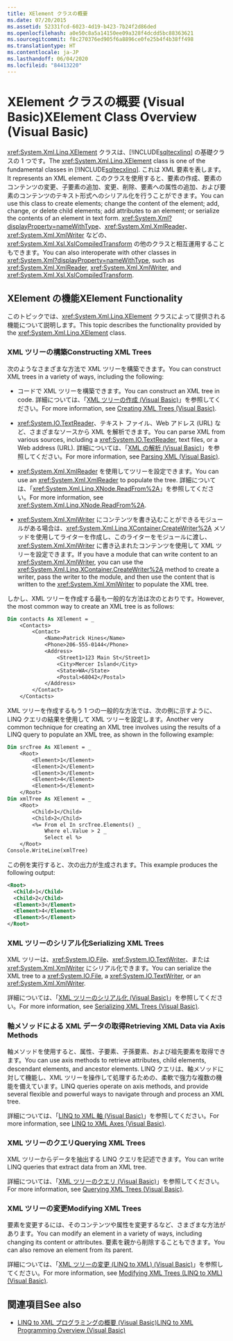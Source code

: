 ```yaml
---
title: XElement クラスの概要
ms.date: 07/20/2015
ms.assetid: 52331fcd-6023-4d19-b423-7b24f2d86ded
ms.openlocfilehash: a0e50c8a5a14150ee09a328f4dcdd5bc88363621
ms.sourcegitcommit: f8c270376ed905f6a8896ce0fe25b4f4b38ff498
ms.translationtype: HT
ms.contentlocale: ja-JP
ms.lasthandoff: 06/04/2020
ms.locfileid: "84413220"
---
```

# <a name="xelement-class-overview-visual-basic"></a><span data-ttu-id="83eed-102">XElement クラスの概要 (Visual Basic)</span><span class="sxs-lookup"><span data-stu-id="83eed-102">XElement Class Overview (Visual Basic)</span></span>
<span data-ttu-id="83eed-103"><xref:System.Xml.Linq.XElement> クラスは、[!INCLUDE[sqltecxlinq](~/includes/sqltecxlinq-md.md)] の基礎クラスの 1 つです。</span><span class="sxs-lookup"><span data-stu-id="83eed-103">The <xref:System.Xml.Linq.XElement> class is one of the fundamental classes in [!INCLUDE[sqltecxlinq](~/includes/sqltecxlinq-md.md)].</span></span> <span data-ttu-id="83eed-104">これは XML 要素を表します。</span><span class="sxs-lookup"><span data-stu-id="83eed-104">It represents an XML element.</span></span> <span data-ttu-id="83eed-105">このクラスを使用すると、要素の作成、要素のコンテンツの変更、子要素の追加、変更、削除、要素への属性の追加、および要素のコンテンツのテキスト形式へのシリアル化を行うことができます。</span><span class="sxs-lookup"><span data-stu-id="83eed-105">You can use this class to create elements; change the content of the element; add, change, or delete child elements; add attributes to an element; or serialize the contents of an element in text form.</span></span> <span data-ttu-id="83eed-106"><xref:System.Xml?displayProperty=nameWithType>、<xref:System.Xml.XmlReader>、<xref:System.Xml.XmlWriter> などの、<xref:System.Xml.Xsl.XslCompiledTransform> の他のクラスと相互運用することもできます。</span><span class="sxs-lookup"><span data-stu-id="83eed-106">You can also interoperate with other classes in <xref:System.Xml?displayProperty=nameWithType>, such as <xref:System.Xml.XmlReader>, <xref:System.Xml.XmlWriter>, and <xref:System.Xml.Xsl.XslCompiledTransform>.</span></span>  
  
## <a name="xelement-functionality"></a><span data-ttu-id="83eed-107">XElement の機能</span><span class="sxs-lookup"><span data-stu-id="83eed-107">XElement Functionality</span></span>  
 <span data-ttu-id="83eed-108">このトピックでは、<xref:System.Xml.Linq.XElement> クラスによって提供される機能について説明します。</span><span class="sxs-lookup"><span data-stu-id="83eed-108">This topic describes the functionality provided by the <xref:System.Xml.Linq.XElement> class.</span></span>  
  
### <a name="constructing-xml-trees"></a><span data-ttu-id="83eed-109">XML ツリーの構築</span><span class="sxs-lookup"><span data-stu-id="83eed-109">Constructing XML Trees</span></span>  
 <span data-ttu-id="83eed-110">次のようなさまざまな方法で XML ツリーを構築できます。</span><span class="sxs-lookup"><span data-stu-id="83eed-110">You can construct XML trees in a variety of ways, including the following:</span></span>  
  
- <span data-ttu-id="83eed-111">コードで XML ツリーを構築できます。</span><span class="sxs-lookup"><span data-stu-id="83eed-111">You can construct an XML tree in code.</span></span> <span data-ttu-id="83eed-112">詳細については、「[XML ツリーの作成 (Visual Basic)](creating-xml-trees.md)」を参照してください。</span><span class="sxs-lookup"><span data-stu-id="83eed-112">For more information, see [Creating XML Trees (Visual Basic)](creating-xml-trees.md).</span></span>  
  
- <span data-ttu-id="83eed-113"><xref:System.IO.TextReader>、テキスト ファイル、Web アドレス (URL) など、さまざまなソースから XML を解析できます。</span><span class="sxs-lookup"><span data-stu-id="83eed-113">You can parse XML from various sources, including a <xref:System.IO.TextReader>, text files, or a Web address (URL).</span></span> <span data-ttu-id="83eed-114">詳細については、「[XML の解析 (Visual Basic)](parsing-xml.md)」を参照してください。</span><span class="sxs-lookup"><span data-stu-id="83eed-114">For more information, see [Parsing XML (Visual Basic)](parsing-xml.md).</span></span>  
  
- <span data-ttu-id="83eed-115"><xref:System.Xml.XmlReader> を使用してツリーを設定できます。</span><span class="sxs-lookup"><span data-stu-id="83eed-115">You can use an <xref:System.Xml.XmlReader> to populate the tree.</span></span> <span data-ttu-id="83eed-116">詳細については、「<xref:System.Xml.Linq.XNode.ReadFrom%2A>」を参照してください。</span><span class="sxs-lookup"><span data-stu-id="83eed-116">For more information, see <xref:System.Xml.Linq.XNode.ReadFrom%2A>.</span></span>  
  
- <span data-ttu-id="83eed-117"><xref:System.Xml.XmlWriter> にコンテンツを書き込むことができるモジュールがある場合は、<xref:System.Xml.Linq.XContainer.CreateWriter%2A> メソッドを使用してライターを作成し、このライターをモジュールに渡し、<xref:System.Xml.XmlWriter> に書き込まれたコンテンツを使用して XML ツリーを設定できます。</span><span class="sxs-lookup"><span data-stu-id="83eed-117">If you have a module that can write content to an <xref:System.Xml.XmlWriter>, you can use the <xref:System.Xml.Linq.XContainer.CreateWriter%2A> method to create a writer, pass the writer to the module, and then use the content that is written to the <xref:System.Xml.XmlWriter> to populate the XML tree.</span></span>  
  
 <span data-ttu-id="83eed-118">しかし、XML ツリーを作成する最も一般的な方法は次のとおりです。</span><span class="sxs-lookup"><span data-stu-id="83eed-118">However, the most common way to create an XML tree is as follows:</span></span>  
  
```vb  
Dim contacts As XElement = _  
    <Contacts>  
        <Contact>  
            <Name>Patrick Hines</Name>  
            <Phone>206-555-0144</Phone>  
            <Address>  
                <Street1>123 Main St</Street1>  
                <City>Mercer Island</City>  
                <State>WA</State>  
                <Postal>68042</Postal>  
            </Address>  
        </Contact>  
    </Contacts>  
```  
  
 <span data-ttu-id="83eed-119">XML ツリーを作成するもう 1 つの一般的な方法では、次の例に示すように、LINQ クエリの結果を使用して XML ツリーを設定します。</span><span class="sxs-lookup"><span data-stu-id="83eed-119">Another very common technique for creating an XML tree involves using the results of a LINQ query to populate an XML tree, as shown in the following example:</span></span>  
  
```vb  
Dim srcTree As XElement = _  
    <Root>  
        <Element>1</Element>  
        <Element>2</Element>  
        <Element>3</Element>  
        <Element>4</Element>  
        <Element>5</Element>  
    </Root>  
Dim xmlTree As XElement = _  
    <Root>  
        <Child>1</Child>  
        <Child>2</Child>  
        <%= From el In srcTree.Elements() _  
            Where el.Value > 2 _  
            Select el %>  
    </Root>  
Console.WriteLine(xmlTree)  
```  
  
 <span data-ttu-id="83eed-120">この例を実行すると、次の出力が生成されます。</span><span class="sxs-lookup"><span data-stu-id="83eed-120">This example produces the following output:</span></span>  
  
```xml  
<Root>  
  <Child>1</Child>  
  <Child>2</Child>  
  <Element>3</Element>  
  <Element>4</Element>  
  <Element>5</Element>  
</Root>  
```  
  
### <a name="serializing-xml-trees"></a><span data-ttu-id="83eed-121">XML ツリーのシリアル化</span><span class="sxs-lookup"><span data-stu-id="83eed-121">Serializing XML Trees</span></span>  
 <span data-ttu-id="83eed-122">XML ツリーは、<xref:System.IO.File>、<xref:System.IO.TextWriter>、または <xref:System.Xml.XmlWriter> にシリアル化できます。</span><span class="sxs-lookup"><span data-stu-id="83eed-122">You can serialize the XML tree to a <xref:System.IO.File>, a <xref:System.IO.TextWriter>, or an <xref:System.Xml.XmlWriter>.</span></span>  
  
 <span data-ttu-id="83eed-123">詳細については、「[XML ツリーのシリアル化 (Visual Basic)](serializing-xml-trees.md)」を参照してください。</span><span class="sxs-lookup"><span data-stu-id="83eed-123">For more information, see [Serializing XML Trees (Visual Basic)](serializing-xml-trees.md).</span></span>  
  
### <a name="retrieving-xml-data-via-axis-methods"></a><span data-ttu-id="83eed-124">軸メソッドによる XML データの取得</span><span class="sxs-lookup"><span data-stu-id="83eed-124">Retrieving XML Data via Axis Methods</span></span>  
 <span data-ttu-id="83eed-125">軸メソッドを使用すると、属性、子要素、子孫要素、および祖先要素を取得できます。</span><span class="sxs-lookup"><span data-stu-id="83eed-125">You can use axis methods to retrieve attributes, child elements, descendant elements, and ancestor elements.</span></span> <span data-ttu-id="83eed-126">LINQ クエリは、軸メソッドに対して機能し、XML ツリーを操作して処理するための、柔軟で強力な複数の機能を備えています。</span><span class="sxs-lookup"><span data-stu-id="83eed-126">LINQ queries operate on axis methods, and provide several flexible and powerful ways to navigate through and process an XML tree.</span></span>  
  
 <span data-ttu-id="83eed-127">詳細については、「[LINQ to XML 軸 (Visual Basic)](linq-to-xml-axes.md)」を参照してください。</span><span class="sxs-lookup"><span data-stu-id="83eed-127">For more information, see [LINQ to XML Axes (Visual Basic)](linq-to-xml-axes.md).</span></span>  
  
### <a name="querying-xml-trees"></a><span data-ttu-id="83eed-128">XML ツリーのクエリ</span><span class="sxs-lookup"><span data-stu-id="83eed-128">Querying XML Trees</span></span>  
 <span data-ttu-id="83eed-129">XML ツリーからデータを抽出する LINQ クエリを記述できます。</span><span class="sxs-lookup"><span data-stu-id="83eed-129">You can write LINQ queries that extract data from an XML tree.</span></span>  
  
 <span data-ttu-id="83eed-130">詳細については、「[XML ツリーのクエリ (Visual Basic)](querying-xml-trees.md)」を参照してください。</span><span class="sxs-lookup"><span data-stu-id="83eed-130">For more information, see [Querying XML Trees (Visual Basic)](querying-xml-trees.md).</span></span>  
  
### <a name="modifying-xml-trees"></a><span data-ttu-id="83eed-131">XML ツリーの変更</span><span class="sxs-lookup"><span data-stu-id="83eed-131">Modifying XML Trees</span></span>  
 <span data-ttu-id="83eed-132">要素を変更するには、そのコンテンツや属性を変更するなど、さまざまな方法があります。</span><span class="sxs-lookup"><span data-stu-id="83eed-132">You can modify an element in a variety of ways, including changing its content or attributes.</span></span> <span data-ttu-id="83eed-133">要素を親から削除することもできます。</span><span class="sxs-lookup"><span data-stu-id="83eed-133">You can also remove an element from its parent.</span></span>  
  
 <span data-ttu-id="83eed-134">詳細については、「[XML ツリーの変更 (LINQ to XML) (Visual Basic)](modifying-xml-trees-linq-to-xml.md)」を参照してください。</span><span class="sxs-lookup"><span data-stu-id="83eed-134">For more information, see [Modifying XML Trees (LINQ to XML) (Visual Basic)](modifying-xml-trees-linq-to-xml.md).</span></span>  
  
## <a name="see-also"></a><span data-ttu-id="83eed-135">関連項目</span><span class="sxs-lookup"><span data-stu-id="83eed-135">See also</span></span>

- [<span data-ttu-id="83eed-136">LINQ to XML プログラミングの概要 (Visual Basic)</span><span class="sxs-lookup"><span data-stu-id="83eed-136">LINQ to XML Programming Overview (Visual Basic)</span></span>](linq-to-xml-programming-overview.md)

